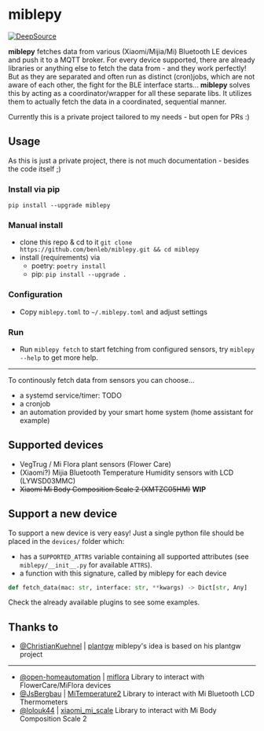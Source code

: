 # miblepy

[![DeepSource](https://static.deepsource.io/deepsource-badge-light-mini.svg)](https://deepsource.io/gh/benleb/miblepy/?ref=repository-badge)

**miblepy** fetches data from various (Xiaomi/Mijia/Mi) Bluetooth LE devices and push it to a MQTT broker. For every device supported, there are already libraries or anything else to fetch the data from - and they work perfectly! But as they are separated and often run as distinct (cron)jobs, which are not aware of each other, the fight for the BLE interface starts...
**miblepy** solves this by acting as a coordinator/wrapper for all these separate libs. It utilizes them to actually fetch the data in a coordinated, sequential manner.

Currently this is a private project tailored to my needs - but open for PRs :)

## Usage

As this is just a private project, there is not much documentation - besides the code itself ;)

### Install via pip

`pip install --upgrade miblepy`

### Manual install

* clone this repo & cd to it `git clone https://github.com/benleb/miblepy.git && cd miblepy`
* install (requirements) via
  * poetry: `poetry install`
  * pip: `pip install --upgrade .`

### Configuration

* Copy `miblepy.toml` to `~/.miblepy.toml` and adjust settings

### Run

* Run `miblepy fetch` to start fetching from configured sensors, try `miblepy --help` to get more help.

---

To continously fetch data from sensors you can choose...

* a systemd service/timer: TODO
* a cronjob
* an automation provided by your smart home system (home assistant for example)

## Supported devices

* VegTrug / Mi Flora plant sensors (Flower Care)
* (Xiaomi?) Mijia Bluetooth Temperature Humidity sensors with LCD (LYWSD03MMC)
* ~~Xiaomi Mi Body Composition Scale 2 (XMTZC05HM)~~ **WIP**

## Support a new device

To support a new device is very easy! Just a single python file should be placed in the `devices/` folder which:

* has a `SUPPORTED_ATTRS` variable containing all supported attributes (see `miblepy/__init__.py` for available `ATTRS`).
* a function with this signature, called by miblepy for each device

```python
def fetch_data(mac: str, interface: str, **kwargs) -> Dict[str, Any]
```

Check the already available plugins to see some examples.

## Thanks to

* [@ChristianKuehnel](https://github.com/ChristianKuehnel) | [plantgw](https://github.com/ChristianKuehnel/plantgateway)
miblepy's idea is based on his plantgw project

---

* [@open-homeautomation](https://github.com/open-homeautomation) | [miflora](https://github.com/open-homeautomation/miflora)
Library to interact with FlowerCare/MiFlora devices
* [@JsBergbau](https://github.com/JsBergbau) | [MiTemperature2](https://github.com/JsBergbau/MiTemperature2)
Library to interact with Mi Bluetooth LCD Thermometers
* [@lolouk44](https://github.com/lolouk44) | [xiaomi_mi_scale](https://github.com/lolouk44/xiaomi_mi_scale)
Library to interact with Mi Body Composition Scale 2
